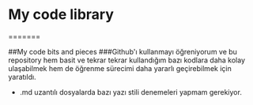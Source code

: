 # My code library
=======

##My code bits and pieces
###Github'ı kullanmayı öğreniyorum ve bu repository hem basit ve tekrar tekrar kullandığım bazı kodlara daha kolay ulaşabilmek hem de öğrenme sürecimi daha yararlı geçirebilmek için yaratıldı.

* .md uzantılı dosyalarda bazı yazı stili denemeleri yapmam gerekiyor.

